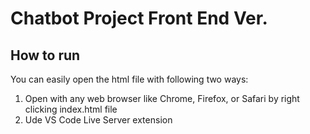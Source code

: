 # Chatbot Project Front End Ver. 
## How to run 
You can easily open the html file with following two ways: 
1. Open with  any web browser like Chrome, Firefox, or Safari by right clicking index.html file
2. Ude VS Code Live Server extension


